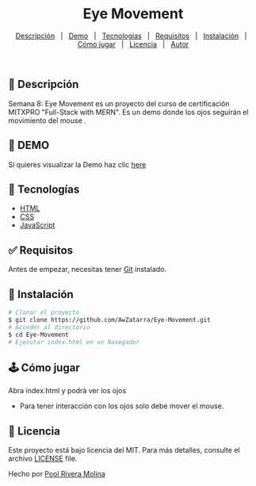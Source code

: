 # <h1 align="center">Eye Movement</h1>

<p align="center">
  <a href="#dart-descripción">Descripción</a> &#xa0; | &#xa0; 
  <a href="#dart-demo">Demo</a> &#xa0; | &#xa0;
  <a href="#art-tecnologías">Tecnologías</a> &#xa0; | &#xa0;
  <a href="#white_check_mark-requisitos">Requisitos</a> &#xa0; | &#xa0;
  <a href="#toolbox-instalación">Instalación</a> &#xa0; | &#xa0;
  <a href="#joystick-cómo-jugar">Cómo jugar</a> &#xa0; | &#xa0;
  <a href="#briefcase-licencia">Licencia</a> &#xa0; | &#xa0;
  <a href="https://github.com/AwZatarra" target="_blank" target="_blank">Autor</a>
</p>

<br>


## :dart: Descripción ##

Semana 8: Eye Movement es un proyecto del curso de certificación MITXPRO "Full-Stack with MERN". Es un demo donde los ojos seguirán el movimiento del mouse .

## :dart: DEMO ##

Si quieres visualizar la Demo haz clic [here](https://awzatarra.github.io/Eye-Movement/)

## :art: Tecnologías ##

- [HTML](https://www.w3schools.com/html/)
- [CSS](https://www.w3schools.com/css/)
- [JavaScript](https://www.w3schools.com/js/)

## :white_check_mark: Requisitos ##

Antes de empezar, necesitas tener [Git](https://git-scm.com) instalado.

## :toolbox: Instalación ##

```bash
# Clonar el proyecto
$ git clone https://github.com/AwZatarra/Eye-Movement.git
# Acceder al directorio
$ cd Eye-Movement
# Ejecutar index.html en un Navegador

```
## :joystick: Cómo jugar ##

Abra index.html y podrá ver los ojos
- Para tener interacción con los ojos solo debe mover el mouse.


## :briefcase:	 Licencia ##

Este proyecto está bajo licencia del MIT. Para más detalles, consulte el archivo [LICENSE](LICENSE) file.


Hecho por <a href="https://github.com/AwZatarra" target="_blank">Pool Rivera Molina</a>
